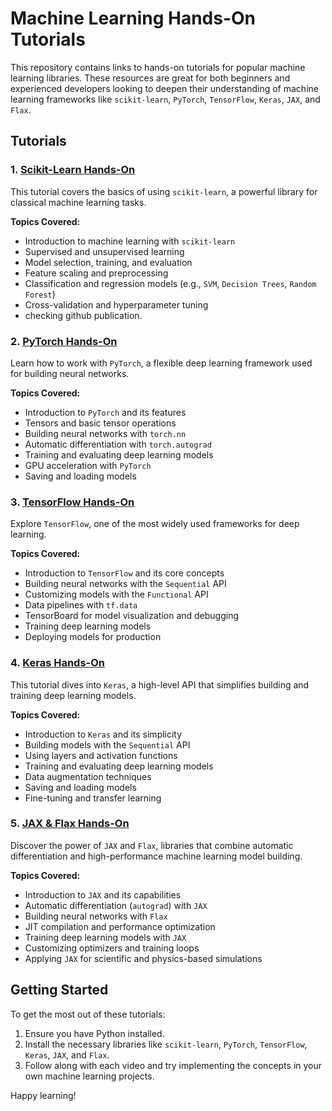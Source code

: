 # Machine Learning Hands-On Tutorials

This repository contains links to hands-on tutorials for popular machine learning libraries. These resources are great for both beginners and experienced developers looking to deepen their understanding of machine learning frameworks like `scikit-learn`, `PyTorch`, `TensorFlow`, `Keras`, `JAX`, and `Flax`.

## Tutorials

### 1. [Scikit-Learn Hands-On](https://www.youtube.com/watch?v=hDKCxebp88A&t)
This tutorial covers the basics of using `scikit-learn`, a powerful library for classical machine learning tasks.

**Topics Covered:**
- Introduction to machine learning with `scikit-learn`
- Supervised and unsupervised learning
- Model selection, training, and evaluation
- Feature scaling and preprocessing
- Classification and regression models (e.g., `SVM`, `Decision Trees`, `Random Forest`)
- Cross-validation and hyperparameter tuning
- checking github publication.

### 2. [PyTorch Hands-On](https://www.youtube.com/watch?v=V_xro1bcAuA)
Learn how to work with `PyTorch`, a flexible deep learning framework used for building neural networks.

**Topics Covered:**
- Introduction to `PyTorch` and its features
- Tensors and basic tensor operations
- Building neural networks with `torch.nn`
- Automatic differentiation with `torch.autograd`
- Training and evaluating deep learning models
- GPU acceleration with `PyTorch`
- Saving and loading models

### 3. [TensorFlow Hands-On](https://www.youtube.com/watch?v=tPYj3fFJGjk)
Explore `TensorFlow`, one of the most widely used frameworks for deep learning.

**Topics Covered:**
- Introduction to `TensorFlow` and its core concepts
- Building neural networks with the `Sequential` API
- Customizing models with the `Functional` API
- Data pipelines with `tf.data`
- TensorBoard for model visualization and debugging
- Training deep learning models
- Deploying models for production

### 4. [Keras Hands-On](https://www.youtube.com/watch?v=qFJeN9V1ZsI)
This tutorial dives into `Keras`, a high-level API that simplifies building and training deep learning models.

**Topics Covered:**
- Introduction to `Keras` and its simplicity
- Building models with the `Sequential` API
- Using layers and activation functions
- Training and evaluating deep learning models
- Data augmentation techniques
- Saving and loading models
- Fine-tuning and transfer learning

### 5. [JAX & Flax Hands-On](https://www.youtube.com/playlist?list=PLBoQnSflObckOARbMK9Lt98Id0AKcZurq)
Discover the power of `JAX` and `Flax`, libraries that combine automatic differentiation and high-performance machine learning model building.

**Topics Covered:**
- Introduction to `JAX` and its capabilities
- Automatic differentiation (`autograd`) with `JAX`
- Building neural networks with `Flax`
- JIT compilation and performance optimization
- Training deep learning models with `JAX`
- Customizing optimizers and training loops
- Applying `JAX` for scientific and physics-based simulations

## Getting Started

To get the most out of these tutorials:
1. Ensure you have Python installed.
2. Install the necessary libraries like `scikit-learn`, `PyTorch`, `TensorFlow`, `Keras`, `JAX`, and `Flax`.
3. Follow along with each video and try implementing the concepts in your own machine learning projects.

Happy learning!

